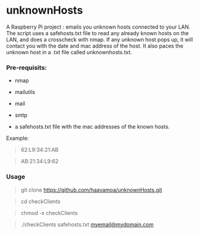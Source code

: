 unknownHosts
============

A Raspberry Pi project : emails you unknown hosts connected to your LAN.
The script uses a safehosts.txt file to read any already known hosts on the LAN, and does a crosscheck with nmap. If any unknown host pops up, it will contact you with the date and mac address of the host.
It also paces the unknown host in a .txt file called unknownhosts.txt.

### Pre-requisits:

* nmap

* mailutils

* mail

* smtp

* a safehosts.txt file with the mac addresses of the known hosts.

Example:

> 62:L9:34:21:AB

> AB:21:34:L9:62

### Usage
>git clone https://github.com/haavamoa/unknownHosts.git

> cd checkClients

>chmod -x checkClients

>./checkClients safehosts.txt myemail@mydomain.com


